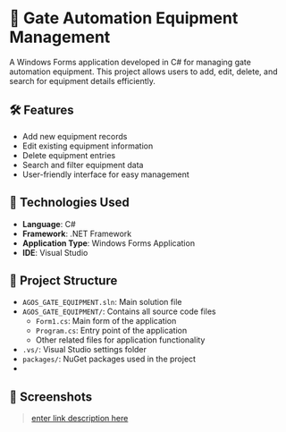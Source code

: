 
# 🚪 Gate Automation Equipment Management

A Windows Forms application developed in C# for managing gate automation equipment. This project allows users to add, edit, delete, and search for equipment details efficiently.

## 🛠️ Features

- Add new equipment records
- Edit existing equipment information
- Delete equipment entries
- Search and filter equipment data
- User-friendly interface for easy management

## 🧰 Technologies Used

- **Language**: C#
- **Framework**: .NET Framework
- **Application Type**: Windows Forms Application
- **IDE**: Visual Studio

## 📁 Project Structure

- `AGOS_GATE_EQUIPMENT.sln`: Main solution file
- `AGOS_GATE_EQUIPMENT/`: Contains all source code files
  - `Form1.cs`: Main form of the application
  - `Program.cs`: Entry point of the application
  - Other related files for application functionality
- `.vs/`: Visual Studio settings folder
- `packages/`: NuGet packages used in the project
- 
## 📸 Screenshots

> [enter link description here](https://drive.google.com/file/d/1PI0b-D_Om4MaQKLyb49vv-8JelLCSiUS/view?usp=sharing)
